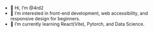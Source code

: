 - 👋 Hi, I’m @4rd2
- 👀 I’m interested in front-end development, web accessibility, and responsive design for beginners.
- 🌱 I’m currently learning React(Vite), Pytorch, and Data Science.

